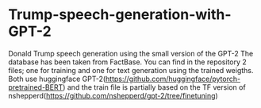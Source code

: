 # Trump-speech-generation-with-GPT-2
Donald Trump speech generation using the small version of the GPT-2
The database has been taken from FactBase. You can find in the repository 2 files; one for training and one for text 
generation using the trained weigths. Both use huggingface GPT-2(https://github.com/huggingface/pytorch-pretrained-BERT) and 
the train file is partially based on the TF version of nshepperd(https://github.com/nshepperd/gpt-2/tree/finetuning)
